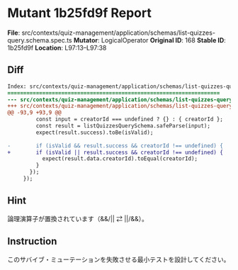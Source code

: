 # Mutant 1b25fd9f Report

**File**: src/contexts/quiz-management/application/schemas/list-quizzes-query.schema.spec.ts
**Mutator**: LogicalOperator
**Original ID**: 168
**Stable ID**: 1b25fd9f
**Location**: L97:13–L97:38

## Diff

```diff
Index: src/contexts/quiz-management/application/schemas/list-quizzes-query.schema.spec.ts
===================================================================
--- src/contexts/quiz-management/application/schemas/list-quizzes-query.schema.spec.ts	original
+++ src/contexts/quiz-management/application/schemas/list-quizzes-query.schema.spec.ts	mutated #168
@@ -93,9 +93,9 @@
         const input = creatorId === undefined ? {} : { creatorId };
         const result = listQuizzesQuerySchema.safeParse(input);
         expect(result.success).toBe(isValid);
 
-        if (isValid && result.success && creatorId !== undefined) {
+        if (isValid || result.success && creatorId !== undefined) {
           expect(result.data.creatorId).toEqual(creatorId);
         }
       });
     });
```

## Hint

論理演算子が置換されています（&&/|| ⇄ ||/&&）。

## Instruction

このサバイブ・ミューテーションを失敗させる最小テストを設計してください。
